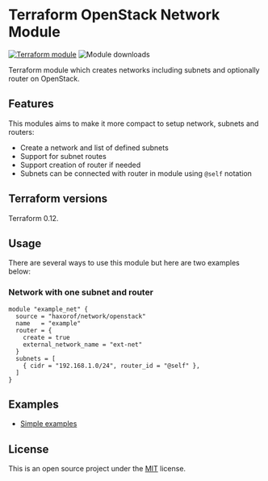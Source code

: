 # Terraform OpenStack Network Module

[![Terraform module](https://img.shields.io/badge/dynamic/json.svg?url=https://registry.terraform.io/v1/modules/haxorof/network/openstack&label=haxorof/network/openstack&query=$.version&color=blue)](https://registry.terraform.io/modules/haxorof/network/openstack)
![Module downloads](https://img.shields.io/badge/dynamic/json.svg?url=https://registry.terraform.io/v1/modules/haxorof/network/openstack&label=downloads&query=$.downloads&color=green)

Terraform module which creates networks including subnets and optionally router on OpenStack.

## Features

This modules aims to make it more compact to setup network, subnets and routers:

* Create a network and list of defined subnets
* Support for subnet routes
* Support creation of router if needed
* Subnets can be connected with router in module using `@self` notation

## Terraform versions

Terraform 0.12.

## Usage

There are several ways to use this module but here are two examples below:

### Network with one subnet and router

```hcl
module "example_net" {
  source = "haxorof/network/openstack"
  name   = "example"
  router = {
    create = true
    external_network_name = "ext-net"
  }
  subnets = [
    { cidr = "192.168.1.0/24", router_id = "@self" },
  ]
}
```

## Examples

* [Simple examples](https://github.com/haxorof/terraform-openstack-network/blob/master/examples/simple)

## License

This is an open source project under the [MIT](https://github.com/haxorof/terraform-openstack-network/blob/master/LICENSE) license.
